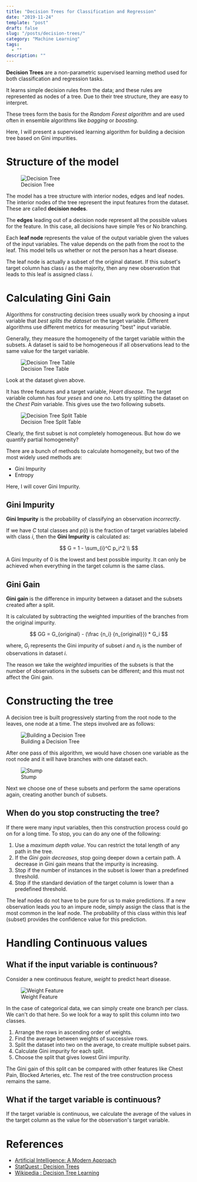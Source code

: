 ```yaml
---
title: "Decision Trees for Classification and Regression"
date: "2019-11-24"
template: "post"
draft: false
slug: "/posts/decision-trees/"
category: "Machine Learning"
tags:
  - ""
description: ""
---
```

**Decision Trees** are a non-parametric supervised learning method used for both classification and regression tasks.

It learns simple decision rules from the data; and these rules are represented as nodes of a tree. Due to their tree structure, they are easy to interpret.

These trees form the basis for the *Random Forest algorithm* and are used often in ensemble algorithms like *bagging* or *boosting*.

Here, I will present a supervised learning algorithm for building a decision tree based on Gini impurities.

# Structure of the model

<figure style="width: 700px">
	<img src="/media/machine learning/decision trees/decision-tree.png" alt="Decision Tree">
	<figcaption>Decision Tree</figcaption>
</figure>

The model has a tree structure with interior nodes, edges and leaf nodes. The interior nodes of the tree represent the input features from the dataset. These are called **decision nodes**.

The **edges** leading out of a decision node represent all the possible values for the feature. In this case, all decisions have simple Yes or No branching.

Each **leaf node** represents the value of the output variable given the values of the input variables. The value depends on the path from the root to the leaf. This model tells us whether or not the person has a heart disease.

The leaf node is actually a subset of the original dataset. If this subset's target column has class $i$ as the majority, then any new observation that leads to this leaf is assigned class $i$.

# Calculating Gini Gain

Algorithms for constructing decision trees usually work by choosing a input variable that *best splits the dataset* on the target variable. Different algorithms use different metrics for measuring "best" input variable.

Generally, they measure the homogeneity of the target variable within the subsets. A dataset is said to be homogeneous if all observations lead to the same value for the target variable.

<figure style="width: 600px">
	<img src="/media/machine learning/decision trees/decision-tree-table.png" alt="Decision Tree Table">
	<figcaption>Decision Tree Table</figcaption>
</figure>

Look at the dataset given above.

It has three features and a target variable, *Heart disease*. The target variable column has four *yeses* and one *no*. Lets try splitting the dataset on the *Chest Pain* variable. This gives use the two following subsets.

<figure style="width: 600px">
	<img src="/media/machine learning/decision trees/split-table.png" alt="Decision Tree Split Table">
	<figcaption>Decision Tree Split Table</figcaption>
</figure>

Clearly, the first subset is not completely homogeneous. But how do we quantify partial homogeneity?

There are a bunch of methods to calculate homogeneity, but two of the most widely used methods are:

- Gini Impurity
- Entropy

Here, I will cover Gini Impurity.

## Gini Impurity

**Gini Impurity** is the probability of classifying an observation *incorrectly*.

If we have $C$ total classes and $p(i)$ is the fraction of target variables labeled with class $i$, then the **Gini Impurity** is calculated as:

$$
G = 1 - \sum_{i}^C p_i^2  \\
$$

A Gini Impurity of $0$ is the lowest and best possible impurity. It can only be achieved when everything in the target column is the same class.

## Gini Gain

**Gini gain** is the difference in impurity between a dataset and the subsets created after a split.

It is calculated by subtracting the weighted impurities of the branches from the original impurity.

$$
GG = G_{original} - (\frac {n_i} {n_{original}}) * G_i
$$

where, $G_i$ represents the Gini impurity of subset $i$ and $n_i$ is the number of observations in dataset $i$.

The reason we take the *weighted* impurities of the subsets is that the number of observations in the subsets can be different; and this must not affect the Gini gain.

# Constructing the tree

A decision tree is built progressively starting from the root node to the leaves, one node at a time. The steps involved are as follows:

<figure style="width: 800px">
	<img src="/media/machine learning/decision trees/building-tree.png" alt="Building a Decision Tree">
	<figcaption>Building a Decision Tree</figcaption>
</figure>

After one pass of this algorithm, we would have chosen one variable as the root node and it will have branches with one dataset each.

<figure style="width: 650px">
	<img src="/media/machine learning/decision trees/stump.png" alt="Stump">
	<figcaption>Stump</figcaption>
</figure>

Next we choose one of these subsets and perform the same operations again, creating another bunch of subsets.

## When do you stop constructing the tree?

If there were many input variables, then this construction process could go on for a long time. To stop, you can do any one of the following:

1. Use a *maximum depth value*. You can restrict the total length of any path in the tree.
1. If the *Gini gain decreases*, stop going deeper down a certain path. A decrease in Gini gain means that the impurity is increasing.
1. Stop if the number of instances in the subset is lower than a predefined threshold.
1. Stop if the standard deviation of the target column is lower than a predefined threshold.

The leaf nodes do not have to be pure for us to make predictions. If a new observation leads you to an impure node, simply assign the class that is the most common in the leaf node. The probability of this class within this leaf (subset) provides the confidence value for this prediction.

# Handling Continuous values

## What if the input variable is continuous?

Consider a new continuous feature, *weight* to predict heart disease.

<figure style="width: 650px">
	<img src="/media/machine learning/decision trees/weight-feature.png" alt="Weight Feature">
	<figcaption>Weight Feature</figcaption>
</figure>

In the case of categorical data, we can simply create one branch per class. We can't do that here. So we look for a way to split this column into two classes.

1. Arrange the rows in ascending order of weights.
1. Find the average between weights of successive rows.
1. Split the dataset into two on the average, to create multiple subset pairs.
1. Calculate Gini impurity for each split.
1. Choose the split that gives lowest Gini impurity.

The Gini gain of this split can be compared with other features like Chest Pain, Blocked Arteries, etc. The rest of the tree construction process remains the same.

## What if the target variable is continuous?

If the target variable is continuous, we calculate the average of the values in the target column as the value for the observation's target variable.

# References

- [Artificial Intelligence: A Modern Approach](http://aima.cs.berkeley.edu/)
- [StatQuest : Decision Trees](https://www.youtube.com/watch?v=7VeUPuFGJHk&list=LLm-oVeNttHguGRcnMcWtZRg&index=2&t=0s)
- [Wikipedia : Decision Tree Learning](https://en.wikipedia.org/wiki/Decision_tree_learning)
